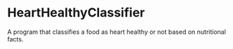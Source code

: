# HeartHealthyClassifier
A program that classifies a food as heart healthy or not based on nutritional facts.
